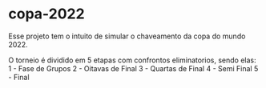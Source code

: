 # copa-2022

Esse projeto tem o intuito de simular o chaveamento da copa do mundo 2022.

O torneio é dividido em 5 etapas com confrontos eliminatorios, sendo elas:
1 - Fase de Grupos
2 - Oitavas de Final
3 - Quartas de Final
4 - Semi Final
5 - Final
